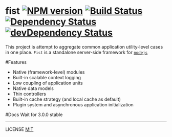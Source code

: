 fist [![NPM version](https://badge.fury.io/js/fist.svg)](http://badge.fury.io/js/fist) [![Build Status](https://travis-ci.org/fistlabs/fist.png?branch=master)](https://travis-ci.org/fistlabs/fist) [![Dependency Status](https://david-dm.org/fistlabs/fist.svg)](https://david-dm.org/fistlabs/fist) [![devDependency Status](https://david-dm.org/fistlabs/fist/dev-status.svg)](https://david-dm.org/fistlabs/fist#info=devDependencies)
=========

This project is attempt to aggregate common application utility-level cases in one place. ```Fist``` is a standalone server-side  framework for [```nodejs```](https://nodejs.org/)

#Features
* Native (framework-level) modules
* Built-in scalable context logging
* Low coupling of application units
* Native data models
* Thin controllers
* Built-in cache strategy (and local cache as default)
* Plugin system and asynchronous application initialization

#Docs
Wait for 3.0.0 stable

---------
LICENSE [MIT](LICENSE)
